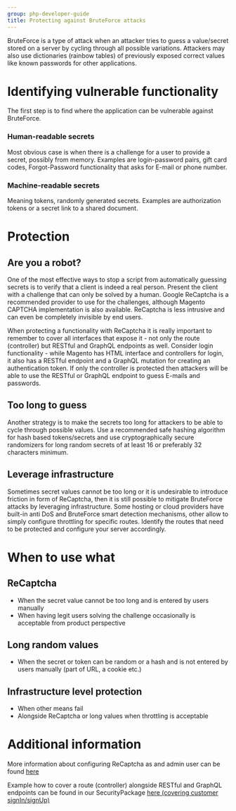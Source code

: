 ```yaml
---
group: php-developer-guide
title: Protecting against BruteForce attacks
---
```


BruteForce is a type of attack when an attacker tries to guess a value/secret stored on a server by cycling through
all possible variations. Attackers may also use dictionaries (rainbow tables) of previously exposed correct values
like known passwords for other applications.

# Identifying vulnerable functionality
The first step is to find where the application can be vulnerable against BruteForce.

### Human-readable secrets
Most obvious case is when there is a challenge for a user to provide a secret, possibly from memory. Examples are
login-password pairs, gift card codes, Forgot-Password functionality that asks for E-mail or phone number.

### Machine-readable secrets
Meaning tokens, randomly generated secrets. Examples are authorization tokens or a secret link to a shared document.

# Protection
## Are you a robot?
One of the most effective ways to stop a script from automatically guessing secrets is to verify that a client is
indeed a real person. Present the client with a challenge that can only be solved by a human.
Google ReCaptcha is a recommended provider to use for the challenges, although Magento CAPTCHA implementation is also
available. ReCaptcha is less intrusive and can even be completely invisible by end users.

When protecting a functionality with ReCaptcha it is really important to remember to cover all interfaces that expose
it - not only the route (controller) but RESTful and GraphQL endpoints as well. Consider login functionality - while
Magento has HTML interface and controllers for login, it also has a RESTful endpoint and a GraphQL mutation for
creating an authentication token. If only the controller is protected then attackers will be able to use the RESTful
or GraphQL endpoint to guess E-mails and passwords.

## Too long to guess
Another strategy is to make the secrets too long for attackers to be able to cycle through possible values. Use
a recommended safe hashing algorithm for hash based tokens/secrets and use cryptographically secure randomizers for
long random secrets of at least 16 or preferably 32 characters minimum.

## Leverage infrastructure
Sometimes secret values cannot be too long or it is undesirable to introduce friction in form of ReCaptcha, then it is
still possible to mitigate BruteForce attacks by leveraging infrastructure. Some hosting or cloud providers have built-in
anti DoS and BruteForce smart detection mechanisms, other allow to simply configure throttling for specific routes.
Identify the routes that need to be protected and configure your server accordingly.

# When to use what
## ReCaptcha
* When the secret value cannot be too long and is entered by users manually
* When having legit users solving the challenge occasionally is acceptable from product perspective

## Long random values
* When the secret or token can be random or a hash and is not entered by users manually (part of URL, a cookie etc.)

## Infrastructure level protection
* When other means fail
* Alongside ReCaptcha or long values when throttling is acceptable

# Additional information
More information about configuring ReCaptcha as and admin user can be found
[here](https://docs.magento.com/user-guide/stores/security-google-recaptcha.html)

Example how to cover a route (controller) alongside RESTful and GraphQL endpoints can be found in our SecurityPackage
[here (covering customer signIn/signUp)](https://github.com/magento/security-package/tree/develop/ReCaptchaCustomer)
